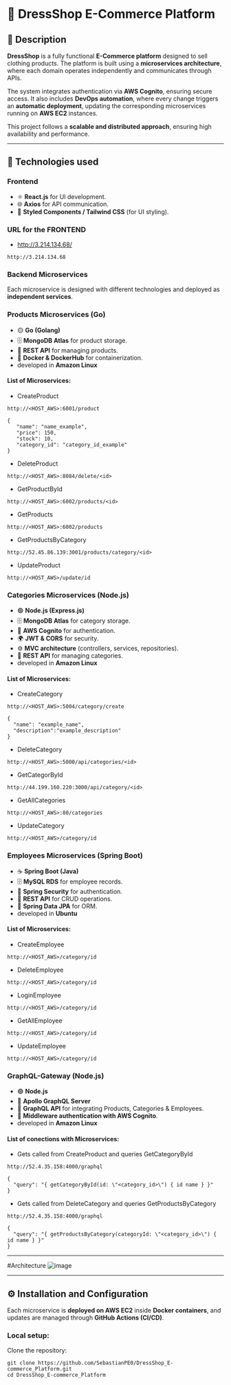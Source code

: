# 🛒 DressShop E-Commerce Platform

## 📖 Description
**DressShop** is a fully functional **E-Commerce platform** designed to sell clothing products. The platform is built using a **microservices architecture**, where each domain operates independently and communicates through APIs.

The system integrates authentication via **AWS Cognito**, ensuring secure access. It also includes **DevOps automation**, where every change triggers an **automatic deployment**, updating the corresponding microservices running on **AWS EC2** instances.

This project follows a **scalable and distributed approach**, ensuring high availability and performance.

---

## 🚀 Technologies used

### **Frontend**
- ⚛️ **React.js** for UI development.
- 🌐 **Axios** for API communication.
- 🎨 **Styled Components / Tailwind CSS** (for UI styling).
### URL for the FRONTEND
- http://3.214.134.68/
```
http://3.214.134.68
```
### **Backend Microservices**
Each microservice is designed with different technologies and deployed as **independent services**.

### **Products Microservices (Go)**
- 🟡 **Go (Golang)**
- 🗄️ **MongoDB Atlas** for product storage.
- 📡 **REST API** for managing products.
- 🐳 **Docker & DockerHub** for containerization.
- developed in **Amazon Linux**
#### List of Microservices:
- CreateProduct
```
http://<HOST_AWS>:6001/product
```
```
{
   "name": "name_example",
   "price": 150,
   "stock": 10,
   "category_id": "category_id_example"
}
```
- DeleteProduct
```
http://<HOST_AWS>:8084/delete/<id>
```
- GetProductById
```
http://<HOST_AWS>:6002/products/<id>
```
- GetProducts
```
http://<HOST_AWS>:6002/products
```
- GetProductsByCategory
```
http://52.45.86.139:3001/products/category/<id>
```
- UpdateProduct
```
http://<HOST_AWS>/update/id
```

### **Categories Microservices (Node.js)**
- 🟢 **Node.js (Express.js)**
- 🗄️ **MongoDB Atlas** for category storage.
- 🔑 **AWS Cognito** for authentication.
- 🌍 **JWT & CORS** for security.
- ⚙️ **MVC architecture** (controllers, services, repositories).
- 📡 **REST API** for managing categories.
- developed in **Amazon Linux**
#### List of Microservices:
- CreateCategory
```
http://<HOST_AWS>:5004/category/create
```
```
{
  "name": "example_name",
  "description":"example_description"
}
```
- DeleteCategory
```
http://<HOST_AWS>:5000/api/categories/<id>
```
- GetCategorById
```
http://44.199.160.220:3000/api/category/<id>
```
- GetAllCategories
```
http://<HOST_AWS>:80/categories
```
- UpdateCategory
```
http://<HOST_AWS>/category/id
```

### **Employees Microservices (Spring Boot)**
- ☕ **Spring Boot (Java)**
- 🗄️ **MySQL RDS** for employee records.
- 🔐 **Spring Security** for authentication.
- 📡 **REST API** for CRUD operations.
- 🚀 **Spring Data JPA** for ORM.
- developed in **Ubuntu**
#### List of Microservices:
- CreateEmployee
```
http://<HOST_AWS>/category/id
```
- DeleteEmployee
```
http://<HOST_AWS>/category/id
```
- LoginEmployee
```
http://<HOST_AWS>/category/id
```
- GetAllEmployee
```
http://<HOST_AWS>/category/id
```
- UpdateEmployee
```
http://<HOST_AWS>/category/id
```

### **GraphQL-Gateway (Node.js)**
- 🟢 **Node.js**
- 🔌 **Apollo GraphQL Server**
- 📡 **GraphQL API** for integrating Products, Categories & Employees.
- 🚀 **Middleware authentication with AWS Cognito**.
- developed in **Amazon Linux**
#### List of conections with Microservices:
- Gets called from CreateProduct and queries GetCategoryById
```
http://52.4.35.158:4000/graphql
```
```
{
  "query": "{ getCategoryById(id: \"<category_id>\") { id name } }"
}
```
- Gets called from DeleteCategory and queries GetProductsByCategory
```
http://52.4.35.158:4000/graphql
```
```
{
  "query": "{ getProductsByCategory(categoryId: \"<category_id>\") { id name } }"
}

```
---
#Architecture
![image](https://github.com/user-attachments/assets/d70962bd-7782-4cbc-8884-e621a9343665)

---

## ⚙️ Installation and Configuration

Each microservice is **deployed on AWS EC2** inside **Docker containers**, and updates are managed through **GitHub Actions (CI/CD)**.

### **Local setup:**
Clone the repository:
```
git clone https://github.com/SebastianPE0/DressShop_E-commerce_Platform.git
cd DressShop_E-commerce_Platform

```
